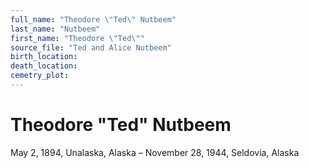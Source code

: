 ```yaml
---
full_name: "Theodore \"Ted\" Nutbeem"
last_name: "Nutbeem"
first_name: "Theodore \"Ted\""
source_file: "Ted and Alice Nutbeem"
birth_location:
death_location:
cemetry_plot: 
---
```

# Theodore "Ted" Nutbeem

May 2, 1894, Unalaska, Alaska – November 28, 1944, Seldovia, Alaska

